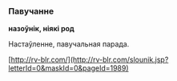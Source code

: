 ### Павучанне
**назоўнік, ніякі род**

Настаўленне, павучальная парада.

<a rel="author">[http://rv-blr.com/](http://rv-blr.com/slounik.jsp?letterId=0&maskId=0&pageId=1989)</a>
